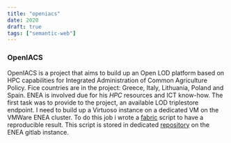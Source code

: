 ```yaml
---
title: "openiacs"
date: 2020
draft: true
tags: ["semantic-web"]
---
```


### OpenIACS

OpenIACS is a project that aims to build up an Open LOD platform based on HPC capabilities for Integrated Administration of Common Agriculture Policy. Fice countries are in the project: Greece, Italy, Lithuania, Poland and Spain. ENEA is involved due for his *HPC* resources and ICT know-how. The first task was to provide to the project, an available LOD triplestore endpoint. I need to build up a Virtuoso instance on a dedicated VM on the VMWare ENEA cluster. To do this job i wrote a [fabric](https://www.fabfile.org/) script to have a reproducible result. This script is stored in dedicated [repository](https://gitlab.brindisi.enea.it/marco.puccini/installvirtuoso) on the ENEA gitlab instance.

